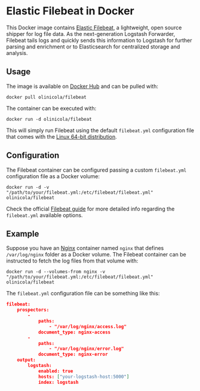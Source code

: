 # Elastic Filebeat in Docker

This Docker image contains [Elastic Filebeat](https://www.elastic.co/products/beats/filebeat), a lightweight, open source shipper for log file data. As the next-generation Logstash Forwarder, Filebeat tails logs and quickly sends this information to Logstash for further parsing and enrichment or to Elasticsearch for centralized storage and analysis.

## Usage

The image is available on [Docker Hub](https://hub.docker.com/r/olinicola/filebeat) and can be pulled with:

```
docker pull olinicola/filebeat
```

The container can be executed with:

```
docker run -d olinicola/filebeat
```

This will simply run Filebeat using the default `filebeat.yml` configuration file that comes with the [Linux 64-bit distribution](https://www.elastic.co/thank-you?url=https://download.elastic.co/beats/filebeat/filebeat-1.0.1-x86_64.tar.gz).

## Configuration

The Filebeat container can be configured passing a custom `filebeat.yml` configuration file as a Docker volume:

```
docker run -d -v "/path/to/your/filebeat.yml:/etc/filebeat/filebeat.yml" olinicola/filebeat
```

Check the official [Filebeat guide](https://www.elastic.co/guide/en/beats/filebeat/current/filebeat-configuration-details.html) for more detailed info regarding the `filebeat.yml` available options.

## Example

Suppose you have an [Nginx](http://nginx.org) container named `nginx` that defines `/var/log/nginx` folder as a Docker volume. The Filebeat container can be instructed to fetch the log files from that volume with:


```
docker run -d --volumes-from nginx -v "/path/to/your/filebeat.yml:/etc/filebeat/filebeat.yml" olinicola/filebeat
```

The `filebeat.yml` configuration file can be something like this:

```json
filebeat:
    prospectors:
        -
            paths:
                - "/var/log/nginx/access.log"
            document_type: nginx-access
        -
            paths:
                - "/var/log/nginx/error.log"
            document_type: nginx-error
    output:
        logstash:
            enabled: true
            hosts: ["your-logstash-host:5000"]
            index: logstash
```
